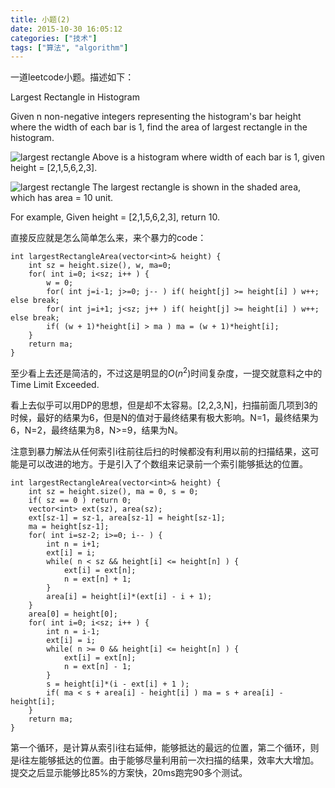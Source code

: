 ```yaml
---
title: 小题(2)
date: 2015-10-30 16:05:12
categories: ["技术"]
tags: ["算法", "algorithm"]
---
```

一道leetcode小题。描述如下：

Largest Rectangle in Histogram

Given n non-negative integers representing the histogram's bar height where the width of each bar is 1, find the area of largest rectangle in the histogram.

<!--more-->

![largest rectangle](http://www.leetcode.com/wp-content/uploads/2012/04/histogram.png)
Above is a histogram where width of each bar is 1, given height = [2,1,5,6,2,3].

![largest rectangle](http://www.leetcode.com/wp-content/uploads/2012/04/histogram_area.png)
The largest rectangle is shown in the shaded area, which has area = 10 unit.

For example, Given height = [2,1,5,6,2,3], return 10.

直接反应就是怎么简单怎么来，来个暴力的code：

    int largestRectangleArea(vector<int>& height) {
        int sz = height.size(), w, ma=0;
        for( int i=0; i<sz; i++ ) {
            w = 0;
            for( int j=i-1; j>=0; j-- ) if( height[j] >= height[i] ) w++; else break;
            for( int j=i+1; j<sz; j++ ) if( height[j] >= height[i] ) w++; else break;
            if( (w + 1)*height[i] > ma ) ma = (w + 1)*height[i];
        }
        return ma;
    }

至少看上去还是简洁的，不过这是明显的$O(n^2)$时间复杂度，一提交就意料之中的Time Limit Exceeded.

看上去似乎可以用DP的思想，但是却不太容易。[2,2,3,N]，扫描前面几项到3的时候，最好的结果为6，但是N的值对于最终结果有极大影响。N=1，最终结果为6，N=2，最终结果为8，N>=9，结果为N。

注意到暴力解法从任何索引i往前往后扫的时候都没有利用以前的扫描结果，这可能是可以改进的地方。于是引入了个数组来记录前一个索引能够抵达的位置。

    int largestRectangleArea(vector<int>& height) {
        int sz = height.size(), ma = 0, s = 0;
        if( sz == 0 ) return 0;
        vector<int> ext(sz), area(sz);
        ext[sz-1] = sz-1, area[sz-1] = height[sz-1];
        ma = height[sz-1];
        for( int i=sz-2; i>=0; i-- ) {
            int n = i+1;
            ext[i] = i;
            while( n < sz && height[i] <= height[n] ) {
                ext[i] = ext[n];
                n = ext[n] + 1;
            }
            area[i] = height[i]*(ext[i] - i + 1);
        }
        area[0] = height[0];
        for( int i=0; i<sz; i++ ) {
            int n = i-1;
            ext[i] = i;
            while( n >= 0 && height[i] <= height[n] ) {
                ext[i] = ext[n];
                n = ext[n] - 1;
            }
            s = height[i]*(i - ext[i] + 1 );
            if( ma < s + area[i] - height[i] ) ma = s + area[i] - height[i];
        }
        return ma;
    }
第一个循环，是计算从索引i往右延伸，能够抵达的最远的位置，第二个循环，则是i往左能够抵达的位置。由于能够尽量利用前一次扫描的结果，效率大大增加。提交之后显示能够比85%的方案快，20ms跑完90多个测试。
